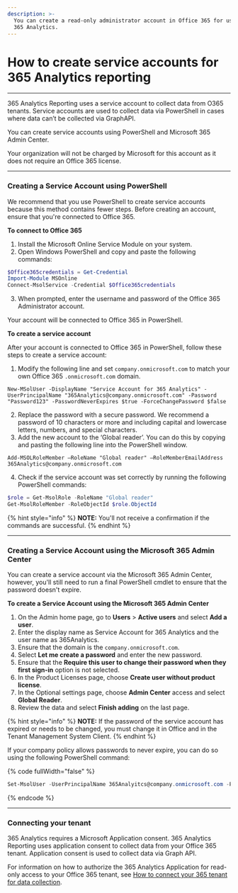 ```yaml
---
description: >-
  You can create a read-only administrator account in Office 365 for use with
  365 Analytics.
---
```


# How to create service accounts for 365 Analytics reporting

***

365 Analytics Reporting uses a service account to collect data from O365 tenants. Service accounts are used to collect data via PowerShell in cases where data can’t be collected via GraphAPI.

You can create service accounts using PowerShell and Microsoft 365 Admin Center.

Your organization will not be charged by Microsoft for this account as it does not require an Office 365 license.

***

### Creating a Service Account using PowerShell

We recommend that you use PowerShell to create service accounts because this method contains fewer steps. Before creating an account, ensure that you're connected to Office 365.

**To connect to Office 365**

1. Install the Microsoft Online Service Module on your system.
2. Open Windows PowerShell and copy and paste the following commands:

```powershell
$Office365credentials = Get-Credential
Import-Module MSOnline
Connect-MsolService -Credential $Office365credentials
```

3. When prompted, enter the username and password of the Office 365 Administrator account.

Your account will be connected to Office 365 in PowerShell.

**To create a service account**

After your account is connected to Office 365 in PowerShell, follow these steps to create a service account:

1. Modify the following line and set `company.onmicrosoft.com` to match your own Office 365 `.onmicrosoft.com` domain.

```
New-MSolUser -DisplayName "Service Account for 365 Analytics" -UserPrincipalName "365Analytics@company.onmicrosoft.com" -Password "Password123" -PasswordNeverExpires $true -ForceChangePassword $false
```

2. Replace the password with a secure password. We recommend a password of 10 characters or more and including capital and lowercase letters, numbers, and special characters.
3. Add the new account to the ‘Global reader’. You can do this by copying and pasting the following line into the PowerShell window.

```
Add-MSOLRoleMember –RoleName "Global reader" –RoleMemberEmailAddress 365Analytics@company.onmicrosoft.com
```

4. Check if the service account was set correctly by running the following PowerShell commands:

```powershell
$role = Get-MsolRole -RoleName "Global reader"
Get-MsolRoleMember -RoleObjectId $role.ObjectId
```

{% hint style="info" %}
**NOTE:** You'll not receive a confirmation if the commands are successful.
{% endhint %}

***

### Creating a Service Account using the Microsoft 365 Admin Center

You can create a service account via the Microsoft 365 Admin Center, however, you'll still need to run a final PowerShell cmdlet to ensure that the password doesn't expire.

**To create a Service Account using the Microsoft 365 Admin Center**

1. On the Admin home page, go to **Users** > **Active users** and select **Add a user**.
2. Enter the display name as Service Account for 365 Analytics and the user name as 365Analytics.
3. Ensure that the domain is the `company.onmicrosoft.com`.
4. Select **Let me create a password** and enter the new password.
5. Ensure that the **Require this user to change their password when they first sign-in** option is not selected.
6. In the Product Licenses page, choose **Create user without product license**.
7. In the Optional settings page, choose **Admin Center** access and select **Global Reader**.
8. Review the data and select **Finish adding** on the last page.

{% hint style="info" %}
**NOTE:** If the password of the service account has expired or needs to be changed, you must change it in Office and in the Tenant Management System Client.
{% endhint %}

If your company policy allows passwords to never expire, you can do so using the following PowerShell command:

{% code fullWidth="false" %}
```powershell
Set-MsolUser -UserPrincipalName 365Analyitcs@company.onmicrosoft.com -PasswordNeverExpires $true
```
{% endcode %}

***

### Connecting your tenant

365 Analytics requires a Microsoft Application consent. 365 Analytics Reporting uses application consent to collect data from your Office 365 tenant. Application consent is used to collect data via Graph API.

For information on how to authorize the 365 Analytics Application for read-only access to your Office 365 tenant, see [How to connect your 365 tenant for data collection](how-to-connect-your-365-tenant-for-data-collection.md).
